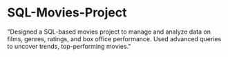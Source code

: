 # SQL-Movies-Project

"Designed a SQL-based movies project to manage and analyze data on films, genres, ratings, and box office performance. Used advanced queries to uncover trends, top-performing movies."
